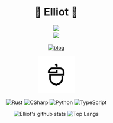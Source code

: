 <h1 align="center">🦀 Elliot 🐍</h1>

<p align="center"> 
  <a href="https://afdian.net/@Elliot?tab=home">
    <img src="https://img.shields.io/badge/%E8%B5%9E%E5%8A%A9-%E5%8F%91%E7%94%B5-critical?style=for-the-badge&logo=appveyor" />
  </a>
  <br />
  <img src="https://profile-counter.glitch.me/Eliot00/count.svg" />
</p>

<div align="center">

[![blog](https://img.shields.io/badge/Blog-%23FFA500.svg?&style=for-the-badge&logo=rss&logoColor=white)](https://elliot00.com)

</div>

<div align="center">
  <a href="https://github.com/inherd"><img alt="inherd" width="100" height="100" src="https://raw.githubusercontent.com/inherd/arts/master/logo/logo.svg" /></a>
</div>

<p align="center">
  <img alt="Rust" src="https://img.shields.io/badge/rust-%23000000.svg?&style=for-the-badge&logo=rust&logoColor=white" />
  <img alt="CSharp" src="https://img.shields.io/badge/c%23%20-%23239120.svg?&style=for-the-badge&logo=c-sharp&logoColor=white" />
  <img alt="Python" src="https://img.shields.io/badge/python%20-%2314354C.svg?&style=for-the-badge&logo=python&logoColor=white" />
  <img alt="TypeScript" src="https://img.shields.io/badge/typescript-%23007ACC.svg?&style=for-the-badge&logo=typescript&logoColor=white" />
</p>

<p align="center">
<img height="200" alt="Elliot's github stats" src="https://github-readme-stats.vercel.app/api?username=Eliot00&show_icons=true&theme=tokyonight&include_all_commits=true" />
<img height="200" alt="Top Langs" src="https://github-readme-stats.vercel.app/api/top-langs/?username=Eliot00&theme=tokyonight&exclude_repo=rime-holo" />
</p>
